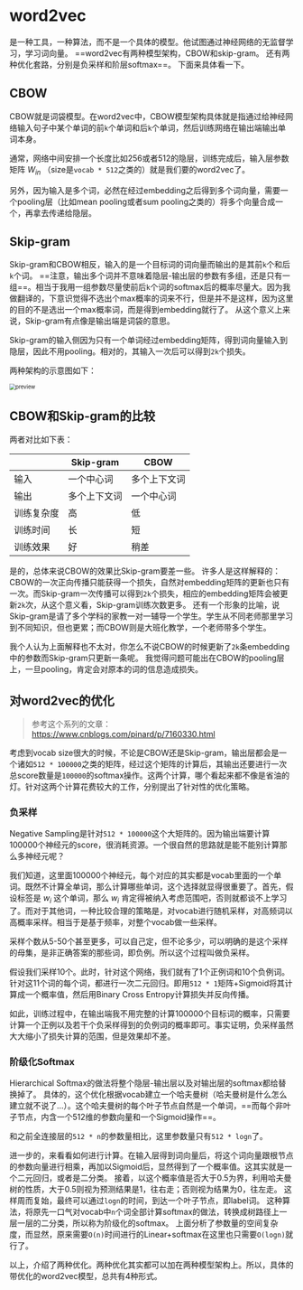 # word2vec
是一种工具，一种算法，而不是一个具体的模型。他试图通过神经网络的无监督学习，学习词向量。
==word2vec有两种模型架构，CBOW和skip-gram。
还有两种优化套路，分别是负采样和阶层softmax==。
下面来具体看一下。

## CBOW

CBOW就是词袋模型。在word2vec中，CBOW模型架构具体就是指通过给神经网络输入句子中某个单词的前`k`个单词和后`k`个单词，然后训练网络在输出端输出单词本身。

通常，网络中间安排一个长度比如256或者512的隐层，训练完成后，输入层参数矩阵 $W_{in}$ （size是`vocab * 512`之类的）就是我们要的word2vec了。

另外，因为输入是多个词，必然在经过embedding之后得到多个词向量，需要一个pooling层（比如mean pooling或者sum pooling之类的）将多个向量合成一个，再拿去传递给隐层。

## Skip-gram

Skip-gram和CBOW相反，输入的是一个目标词的词向量而输出的是其前`k`个和后`k`个词。
==注意，输出多个词并不意味着隐层-输出层的参数有多组，还是只有一组==。相当于我用一组参数尽量使前后`k`个词的softmax后的概率尽量大。因为我做翻译的，下意识觉得不选出个max概率的词来不行，但是并不是这样，因为这里的目的不是选出一个max概率词，而是得到embedding就行了。
从这个意义上来说，Skip-gram有点像是输出端是词袋的意思。

Skip-gram的输入侧因为只有一个单词经过embedding矩阵，得到词向量输入到隐层，因此不用pooling。相对的，其输入一次后可以得到`2k`个损失。

两种架构的示意图如下：

<img src="/Users/wyzypa/Pictures/TyporaImages/word2vec相关.asset/v2-1f525e2259edd9210fe470ec7fc218d4_r.jpg" alt="preview" style="zoom: 67%;" />

## CBOW和Skip-gram的比较

两者对比如下表：

|            | Skip-gram    | CBOW         |
| ---------- | ------------ | ------------ |
| 输入       | 一个中心词   | 多个上下文词 |
| 输出       | 多个上下文词 | 一个中心词   |
| 训练复杂度 | 高           | 低           |
| 训练时间   | 长           | 短           |
| 训练效果   | 好           | 稍差         |

是的，总体来说CBOW的效果比Skip-gram要差一些。
许多人是这样解释的：CBOW的一次正向传播只能获得一个损失，自然对embedding矩阵的更新也只有一次。而Skip-gram一次传播可以得到`2k`个损失，相应的embedding矩阵会被更新`2k`次，从这个意义看，Skip-gram训练次数更多。
还有一个形象的比喻，说Skip-gram是请了多个学科的家教一对一辅导一个学生。学生从不同老师那里学习到不同知识，但也更累；而CBOW则是大班化教学，一个老师带多个学生。

我个人认为上面解释也不太对，你怎么不说CBOW的时候更新了`2k`条embedding中的参数而Skip-gram只更新一条呢。
我觉得问题可能出在CBOW的pooling层上，一旦pooling，肯定会对原本的词的信息造成损失。

## 对word2vec的优化

> 参考这个系列的文章：https://www.cnblogs.com/pinard/p/7160330.html

考虑到vocab size很大的时候，不论是CBOW还是Skip-gram，输出层都会是一个诸如`512 * 100000`之类的矩阵，经过这个矩阵的计算后，其输出还要进行一次总score数量是`100000`的softmax操作。这两个计算，哪个看起来都不像是省油的灯。针对这两个计算花费较大的工作，分别提出了针对性的优化策略。

### 负采样

Negative Sampling是针对`512 * 100000`这个大矩阵的。因为输出端要计算100000个神经元的score，很消耗资源。一个很自然的思路就是能不能别计算那么多神经元呢？

我们知道，这里面100000个神经元，每个对应的其实都是vocab里面的一个单词。既然不计算全单词，那么计算哪些单词，这个选择就显得很重要了。首先，假设标签是 $w_i$ 这个单词，那么 $w_i$ 肯定得被纳入考虑范围吧，否则就都谈不上学习了。而对于其他词，一种比较合理的策略是，对vocab进行随机采样，对高频词以高概率采样。相当于是基于频率，对整个vocab做一些采样。

采样个数从5-50个甚至更多，可以自己定，但不论多少，可以明确的是这个采样的母集，是非正确答案的那些词，即负例。所以这个过程叫做负采样。

假设我们采样10个。此时，针对这个网络，我们就有了1个正例词和10个负例词。针对这11个词的每个词，都进行一次二元回归。即用`512 * 1`矩阵+Sigmoid将其计算成一个概率值，然后用Binary Cross Entropy计算损失并反向传播。

如此，训练过程中，在输出端我不用完整的计算100000个目标词的概率，只需要计算一个正例以及若干个负采样得到的负例词的概率即可。事实证明，负采样虽然大大缩小了损失计算的范围，但是效果却不差。

### 阶级化Softmax

Hierarchical Softmax的做法将整个隐层-输出层以及对输出层的softmax都给替换掉了。
具体的，这个优化根据vocab建立一个哈夫曼树（哈夫曼树是什么怎么建立就不说了…）。这个哈夫曼树的每个叶子节点自然是一个单词，==而每个非叶子节点，内含一个512维的参数向量和一个Sigmoid操作==。

和之前全连接层的`512 * n`的参数量相比，这里参数量只有`512 * logn`了。

进一步的，来看看如何进行计算。在输入层得到词向量后，将这个词向量跟根节点的参数向量进行相乘，再加以Sigmoid后，显然得到了一个概率值。这其实就是一个二元回归，或者是二分类。
接着，以这个概率值是否大于0.5为界，利用哈夫曼树的性质，大于0.5则视为预测结果是1，往右走；否则视为结果为0，往左走。
这样周而复始，最终可以通过`logn`的时间，到达一个叶子节点，即label词。
这种算法，将原先一口气对vocab中`n`个词全部计算softmax的做法，转换成树路径上一层一层的二分类，所以称为阶级化的softmax。
上面分析了参数量的空间复杂度，而显然，原来需要`O(n)`时间进行的Linear+softmax在这里也只需要`O(logn)`就行了。



以上，介绍了两种优化。两种优化其实都可以加在两种模型架构上。所以，具体的带优化的word2vec模型，总共有4种形式。